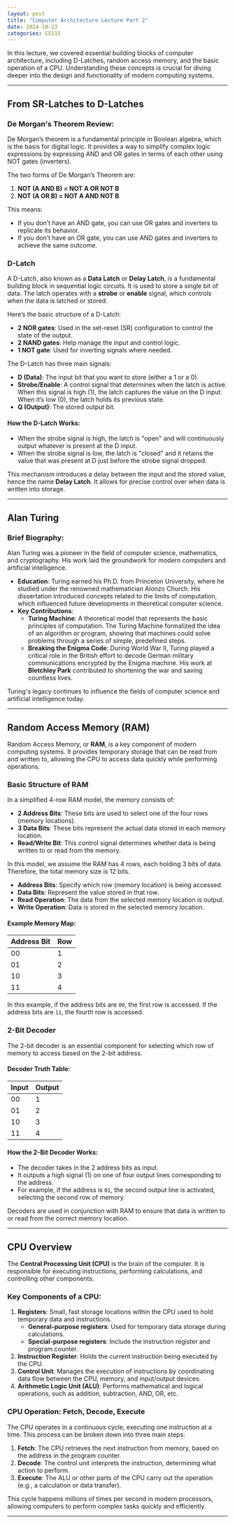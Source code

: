 ```yaml
---
layout: post
title: "Computer Architecture Lecture Part 2"
date: 2024-10-23
categories: CS115
---
```


In this lecture, we covered essential building blocks of computer architecture, including D-Latches, random access memory, and the basic operation of a CPU. Understanding these concepts is crucial for diving deeper into the design and functionality of modern computing systems.

---

## From SR-Latches to D-Latches

### De Morgan's Theorem Review:

De Morgan’s theorem is a fundamental principle in Boolean algebra, which is the basis for digital logic. It provides a way to simplify complex logic expressions by expressing AND and OR gates in terms of each other using NOT gates (inverters).

The two forms of De Morgan’s Theorem are:

1. **NOT (A AND B) = NOT A OR NOT B**
2. **NOT (A OR B) = NOT A AND NOT B**

This means:

- If you don’t have an AND gate, you can use OR gates and inverters to replicate its behavior.
- If you don’t have an OR gate, you can use AND gates and inverters to achieve the same outcome.

### D-Latch

A D-Latch, also known as a **Data Latch** or **Delay Latch**, is a fundamental building block in sequential logic circuits. It is used to store a single bit of data. The latch operates with a **strobe** or **enable** signal, which controls when the data is latched or stored.

Here’s the basic structure of a D-Latch:

- **2 NOR gates**: Used in the set-reset (SR) configuration to control the state of the output.
- **2 NAND gates**: Help manage the input and control logic.
- **1 NOT gate**: Used for inverting signals where needed.

The D-Latch has three main signals:

- **D (Data)**: The input bit that you want to store (either a 1 or a 0).
- **Strobe/Enable**: A control signal that determines when the latch is active. When this signal is high (1), the latch captures the value on the D input. When it’s low (0), the latch holds its previous state.
- **Q (Output)**: The stored output bit.

#### How the D-Latch Works:

- When the strobe signal is high, the latch is "open" and will continuously output whatever is present at the D input.
- When the strobe signal is low, the latch is "closed" and it retains the value that was present at D just before the strobe signal dropped.

This mechanism introduces a delay between the input and the stored value, hence the name **Delay Latch**. It allows for precise control over when data is written into storage.

---

## Alan Turing

### Brief Biography:

Alan Turing was a pioneer in the field of computer science, mathematics, and cryptography. His work laid the groundwork for modern computers and artificial intelligence.

- **Education**: Turing earned his Ph.D. from Princeton University, where he studied under the renowned mathematician Alonzo Church. His dissertation introduced concepts related to the limits of computation, which influenced future developments in theoretical computer science.
- **Key Contributions**:
  - **Turing Machine**: A theoretical model that represents the basic principles of computation. The Turing Machine formalized the idea of an algorithm or program, showing that machines could solve problems through a series of simple, predefined steps.
  - **Breaking the Enigma Code**: During World War II, Turing played a critical role in the British effort to decode German military communications encrypted by the Enigma machine. His work at **Bletchley Park** contributed to shortening the war and saving countless lives.

Turing's legacy continues to influence the fields of computer science and artificial intelligence today.

---

## Random Access Memory (RAM)

Random Access Memory, or **RAM**, is a key component of modern computing systems. It provides temporary storage that can be read from and written to, allowing the CPU to access data quickly while performing operations.

### Basic Structure of RAM

In a simplified 4-row RAM model, the memory consists of:

- **2 Address Bits**: These bits are used to select one of the four rows (memory locations).
- **3 Data Bits**: These bits represent the actual data stored in each memory location.
- **Read/Write Bit**: This control signal determines whether data is being written to or read from the memory.

In this model, we assume the RAM has 4 rows, each holding 3 bits of data. Therefore, the total memory size is 12 bits.

- **Address Bits**: Specify which row (memory location) is being accessed.
- **Data Bits**: Represent the value stored in that row.
- **Read Operation**: The data from the selected memory location is output.
- **Write Operation**: Data is stored in the selected memory location.

#### Example Memory Map:

| Address Bit | Row |
| ----------- | --- |
| 00          | 1   |
| 01          | 2   |
| 10          | 3   |
| 11          | 4   |

In this example, if the address bits are `00`, the first row is accessed. If the address bits are `11`, the fourth row is accessed.

### 2-Bit Decoder

The 2-bit decoder is an essential component for selecting which row of memory to access based on the 2-bit address.

#### Decoder Truth Table:

| Input | Output |
| ----- | ------ |
| 00    | 1      |
| 01    | 2      |
| 10    | 3      |
| 11    | 4      |

#### How the 2-Bit Decoder Works:

- The decoder takes in the 2 address bits as input.
- It outputs a high signal (1) on one of four output lines corresponding to the address.
- For example, if the address is `01`, the second output line is activated, selecting the second row of memory.

Decoders are used in conjunction with RAM to ensure that data is written to or read from the correct memory location.

---

## CPU Overview

The **Central Processing Unit (CPU)** is the brain of the computer. It is responsible for executing instructions, performing calculations, and controlling other components.

### Key Components of a CPU:

1. **Registers**: Small, fast storage locations within the CPU used to hold temporary data and instructions.
   - **General-purpose registers**: Used for temporary data storage during calculations.
   - **Special-purpose registers**: Include the instruction register and program counter.
2. **Instruction Register**: Holds the current instruction being executed by the CPU.
3. **Control Unit**: Manages the execution of instructions by coordinating data flow between the CPU, memory, and input/output devices.
4. **Arithmetic Logic Unit (ALU)**: Performs mathematical and logical operations, such as addition, subtraction, AND, OR, etc.

### CPU Operation: Fetch, Decode, Execute

The CPU operates in a continuous cycle, executing one instruction at a time. This process can be broken down into three main steps:

1. **Fetch**: The CPU retrieves the next instruction from memory, based on the address in the program counter.
2. **Decode**: The control unit interprets the instruction, determining what action to perform.
3. **Execute**: The ALU or other parts of the CPU carry out the operation (e.g., a calculation or data transfer).

This cycle happens millions of times per second in modern processors, allowing computers to perform complex tasks quickly and efficiently.

---
